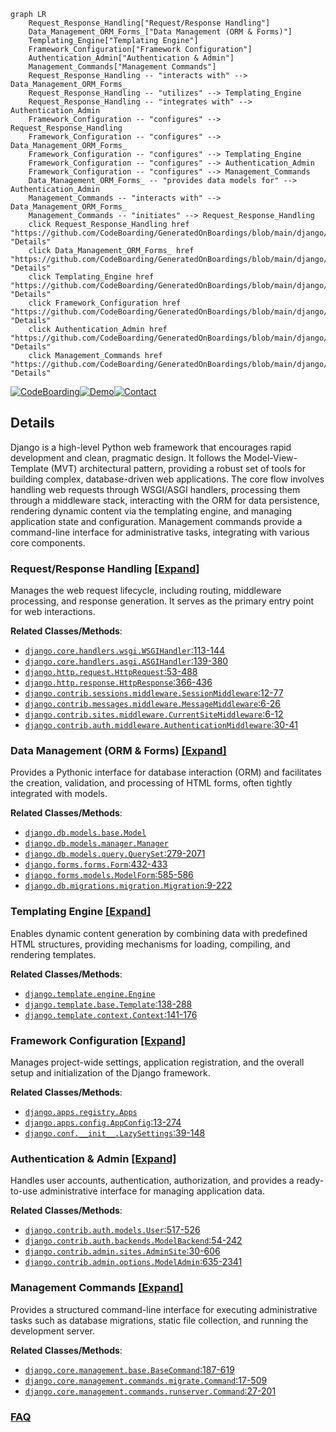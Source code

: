 ```mermaid
graph LR
    Request_Response_Handling["Request/Response Handling"]
    Data_Management_ORM_Forms_["Data Management (ORM & Forms)"]
    Templating_Engine["Templating Engine"]
    Framework_Configuration["Framework Configuration"]
    Authentication_Admin["Authentication & Admin"]
    Management_Commands["Management Commands"]
    Request_Response_Handling -- "interacts with" --> Data_Management_ORM_Forms_
    Request_Response_Handling -- "utilizes" --> Templating_Engine
    Request_Response_Handling -- "integrates with" --> Authentication_Admin
    Framework_Configuration -- "configures" --> Request_Response_Handling
    Framework_Configuration -- "configures" --> Data_Management_ORM_Forms_
    Framework_Configuration -- "configures" --> Templating_Engine
    Framework_Configuration -- "configures" --> Authentication_Admin
    Framework_Configuration -- "configures" --> Management_Commands
    Data_Management_ORM_Forms_ -- "provides data models for" --> Authentication_Admin
    Management_Commands -- "interacts with" --> Data_Management_ORM_Forms_
    Management_Commands -- "initiates" --> Request_Response_Handling
    click Request_Response_Handling href "https://github.com/CodeBoarding/GeneratedOnBoardings/blob/main/django/Request_Response_Handling.md" "Details"
    click Data_Management_ORM_Forms_ href "https://github.com/CodeBoarding/GeneratedOnBoardings/blob/main/django/Data_Management_ORM_Forms_.md" "Details"
    click Templating_Engine href "https://github.com/CodeBoarding/GeneratedOnBoardings/blob/main/django/Templating_Engine.md" "Details"
    click Framework_Configuration href "https://github.com/CodeBoarding/GeneratedOnBoardings/blob/main/django/Framework_Configuration.md" "Details"
    click Authentication_Admin href "https://github.com/CodeBoarding/GeneratedOnBoardings/blob/main/django/Authentication_Admin.md" "Details"
    click Management_Commands href "https://github.com/CodeBoarding/GeneratedOnBoardings/blob/main/django/Management_Commands.md" "Details"
```

[![CodeBoarding](https://img.shields.io/badge/Generated%20by-CodeBoarding-9cf?style=flat-square)](https://github.com/CodeBoarding/GeneratedOnBoardings)[![Demo](https://img.shields.io/badge/Try%20our-Demo-blue?style=flat-square)](https://www.codeboarding.org/demo)[![Contact](https://img.shields.io/badge/Contact%20us%20-%20contact@codeboarding.org-lightgrey?style=flat-square)](mailto:contact@codeboarding.org)

## Details

Django is a high-level Python web framework that encourages rapid development and clean, pragmatic design. It follows the Model-View-Template (MVT) architectural pattern, providing a robust set of tools for building complex, database-driven web applications. The core flow involves handling web requests through WSGI/ASGI handlers, processing them through a middleware stack, interacting with the ORM for data persistence, rendering dynamic content via the templating engine, and managing application state and configuration. Management commands provide a command-line interface for administrative tasks, integrating with various core components.

### Request/Response Handling [[Expand]](./Request_Response_Handling.md)
Manages the web request lifecycle, including routing, middleware processing, and response generation. It serves as the primary entry point for web interactions.


**Related Classes/Methods**:

- <a href="https://github.com/django/django//blob/django/core/handlers/wsgi.py#L113-L144" target="_blank" rel="noopener noreferrer">`django.core.handlers.wsgi.WSGIHandler`:113-144</a>
- <a href="https://github.com/django/django//blob/django/core/handlers/asgi.py#L139-L380" target="_blank" rel="noopener noreferrer">`django.core.handlers.asgi.ASGIHandler`:139-380</a>
- <a href="https://github.com/django/django//blob/django/http/request.py#L53-L488" target="_blank" rel="noopener noreferrer">`django.http.request.HttpRequest`:53-488</a>
- <a href="https://github.com/django/django//blob/django/http/response.py#L366-L436" target="_blank" rel="noopener noreferrer">`django.http.response.HttpResponse`:366-436</a>
- <a href="https://github.com/django/django//blob/django/contrib/sessions/middleware.py#L12-L77" target="_blank" rel="noopener noreferrer">`django.contrib.sessions.middleware.SessionMiddleware`:12-77</a>
- <a href="https://github.com/django/django//blob/django/contrib/messages/middleware.py#L6-L26" target="_blank" rel="noopener noreferrer">`django.contrib.messages.middleware.MessageMiddleware`:6-26</a>
- <a href="https://github.com/django/django//blob/django/contrib/sites/middleware.py#L6-L12" target="_blank" rel="noopener noreferrer">`django.contrib.sites.middleware.CurrentSiteMiddleware`:6-12</a>
- <a href="https://github.com/django/django//blob/django/contrib/auth/middleware.py#L30-L41" target="_blank" rel="noopener noreferrer">`django.contrib.auth.middleware.AuthenticationMiddleware`:30-41</a>


### Data Management (ORM & Forms) [[Expand]](./Data_Management_ORM_Forms_.md)
Provides a Pythonic interface for database interaction (ORM) and facilitates the creation, validation, and processing of HTML forms, often tightly integrated with models.


**Related Classes/Methods**:

- <a href="https://github.com/django/django//blob/django/db/models/base.py" target="_blank" rel="noopener noreferrer">`django.db.models.base.Model`</a>
- <a href="https://github.com/django/django//blob/django/db/models/manager.py" target="_blank" rel="noopener noreferrer">`django.db.models.manager.Manager`</a>
- <a href="https://github.com/django/django//blob/django/db/models/query.py#L279-L2071" target="_blank" rel="noopener noreferrer">`django.db.models.query.QuerySet`:279-2071</a>
- <a href="https://github.com/django/django//blob/django/forms/forms.py#L432-L433" target="_blank" rel="noopener noreferrer">`django.forms.forms.Form`:432-433</a>
- <a href="https://github.com/django/django//blob/django/forms/models.py#L585-L586" target="_blank" rel="noopener noreferrer">`django.forms.models.ModelForm`:585-586</a>
- <a href="https://github.com/django/django//blob/django/db/migrations/migration.py#L9-L222" target="_blank" rel="noopener noreferrer">`django.db.migrations.migration.Migration`:9-222</a>


### Templating Engine [[Expand]](./Templating_Engine.md)
Enables dynamic content generation by combining data with predefined HTML structures, providing mechanisms for loading, compiling, and rendering templates.


**Related Classes/Methods**:

- <a href="https://github.com/django/django//blob/django/template/engine.py" target="_blank" rel="noopener noreferrer">`django.template.engine.Engine`</a>
- <a href="https://github.com/django/django//blob/django/template/base.py#L138-L288" target="_blank" rel="noopener noreferrer">`django.template.base.Template`:138-288</a>
- <a href="https://github.com/django/django//blob/django/template/context.py#L141-L176" target="_blank" rel="noopener noreferrer">`django.template.context.Context`:141-176</a>


### Framework Configuration [[Expand]](./Framework_Configuration.md)
Manages project-wide settings, application registration, and the overall setup and initialization of the Django framework.


**Related Classes/Methods**:

- <a href="https://github.com/django/django//blob/django/apps/registry.py" target="_blank" rel="noopener noreferrer">`django.apps.registry.Apps`</a>
- <a href="https://github.com/django/django//blob/django/apps/config.py#L13-L274" target="_blank" rel="noopener noreferrer">`django.apps.config.AppConfig`:13-274</a>
- <a href="https://github.com/django/django//blob/django/conf/__init__.py#L39-L148" target="_blank" rel="noopener noreferrer">`django.conf.__init__.LazySettings`:39-148</a>


### Authentication & Admin [[Expand]](./Authentication_Admin.md)
Handles user accounts, authentication, authorization, and provides a ready-to-use administrative interface for managing application data.


**Related Classes/Methods**:

- <a href="https://github.com/django/django//blob/django/contrib/auth/models.py#L517-L526" target="_blank" rel="noopener noreferrer">`django.contrib.auth.models.User`:517-526</a>
- <a href="https://github.com/django/django//blob/django/contrib/auth/backends.py#L54-L242" target="_blank" rel="noopener noreferrer">`django.contrib.auth.backends.ModelBackend`:54-242</a>
- <a href="https://github.com/django/django//blob/django/contrib/admin/sites.py#L30-L606" target="_blank" rel="noopener noreferrer">`django.contrib.admin.sites.AdminSite`:30-606</a>
- <a href="https://github.com/django/django//blob/django/contrib/admin/options.py#L635-L2341" target="_blank" rel="noopener noreferrer">`django.contrib.admin.options.ModelAdmin`:635-2341</a>


### Management Commands [[Expand]](./Management_Commands.md)
Provides a structured command-line interface for executing administrative tasks such as database migrations, static file collection, and running the development server.


**Related Classes/Methods**:

- <a href="https://github.com/django/django//blob/django/core/management/base.py#L187-L619" target="_blank" rel="noopener noreferrer">`django.core.management.base.BaseCommand`:187-619</a>
- <a href="https://github.com/django/django//blob/django/core/management/commands/migrate.py#L17-L509" target="_blank" rel="noopener noreferrer">`django.core.management.commands.migrate.Command`:17-509</a>
- <a href="https://github.com/django/django//blob/django/core/management/commands/runserver.py#L27-L201" target="_blank" rel="noopener noreferrer">`django.core.management.commands.runserver.Command`:27-201</a>




### [FAQ](https://github.com/CodeBoarding/GeneratedOnBoardings/tree/main?tab=readme-ov-file#faq)